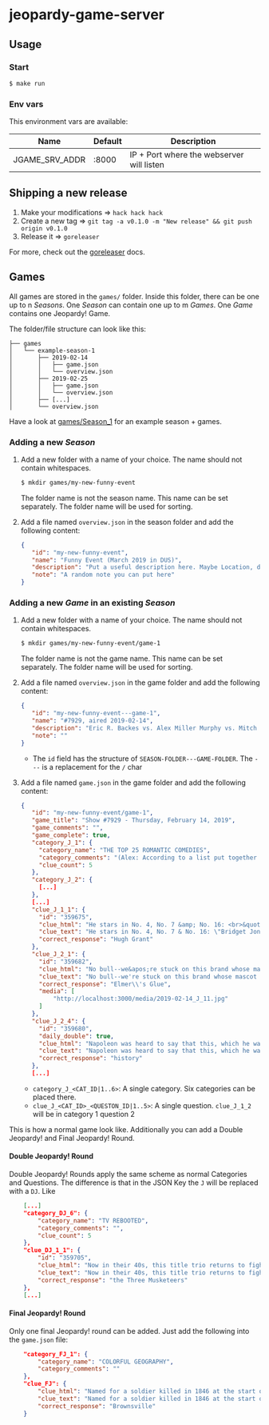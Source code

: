# jeopardy-game-server

## Usage

### Start

```sh
$ make run
```

### Env vars

This environment vars are available:

| Name             | Default       | Description                               |
| ---------------- | ------------- | ----------------------------------------- |
| JGAME_SRV_ADDR   | :8000         | IP + Port where the webserver will listen |

## Shipping a new release

1. Make your modifications => `hack hack hack`
2. Create a new tag => `git tag -a v0.1.0 -m "New release" && git push origin v0.1.0`
3. Release it => `goreleaser`

For more, check out the [goreleaser](https://goreleaser.com/) docs.

## Games

All games are stored in the `games/` folder.
Inside this folder, there can be one up to n _Seasons_.
One _Season_ can contain one up to m _Games_.
One _Game_ contains one Jeopardy! Game.

The folder/file structure can look like this:

```
├── games
│   └── example-season-1
│       ├── 2019-02-14
│       │   ├── game.json
│       │   └── overview.json
│       ├── 2019-02-25
│       │   ├── game.json
│       │   └── overview.json
│       ├── [...]
│       └── overview.json
```

Have a look at [games/Season_1](./games/Season_1) for an example season + games.

### Adding a new _Season_

1. Add a new folder with a name of your choice. The name should not contain whitespaces.
   
   ```sh
   $ mkdir games/my-new-funny-event
   ```

   The folder name is not the season name. This name can be set separately.
   The folder name will be used for sorting.

2. Add a file named `overview.json` in the season folder and add the following content:

   ```json
   {
      "id": "my-new-funny-event",
      "name": "Funny Event (March 2019 in DUS)",
      "description": "Put a useful description here. Maybe Location, date or topic of the game.",
      "note": "A random note you can put here"
   }
   ```

### Adding a new _Game_ in an existing _Season_

1. Add a new folder with a name of your choice. The name should not contain whitespaces.
   
   ```sh
   $ mkdir games/my-new-funny-event/game-1
   ```

   The folder name is not the game name. This name can be set separately.
   The folder name will be used for sorting.

2. Add a file named `overview.json` in the game folder and add the following content:

   ```json
   {
      "id": "my-new-funny-event---game-1",
      "name": "#7929, aired 2019-02-14",
      "description": "Eric R. Backes vs. Alex Miller Murphy vs. Mitch Rodricks",
      "note": ""
   }
   ```

   - The `id` field has the structure of `SEASON-FOLDER---GAME-FOLDER`. The `---` is a replacement for the `/` char
  
3. Add a file named `game.json` in the game folder and add the following content:

   ```json
   {
      "id": "my-new-funny-event/game-1",
      "game_title": "Show #7929 - Thursday, February 14, 2019",
      "game_comments": "",
      "game_complete": true,
      "category_J_1": {
        "category_name": "THE TOP 25 ROMANTIC COMEDIES",
        "category_comments": "(Alex: According to a list put together by Vanity Fair.)",
        "clue_count": 5
      },
      "category_J_2": {
        [...]
      },
      [...]
      "clue_J_1_1": {
        "id": "359675",
        "clue_html": "He stars in No. 4, No. 7 &amp; No. 16: <br>&quot;Bridget Jones&apos;s Diary&quot;, &quot;Notting Hill&quot; &amp; &quot;Four Weddings and a Funeral&quot;",
        "clue_text": "He stars in No. 4, No. 7 & No. 16: \"Bridget Jones's Diary\", \"Notting Hill\" & \"Four Weddings and a Funeral\"",
        "correct_response": "Hugh Grant"
      },
      "clue_J_2_1": {
        "id": "359682",
        "clue_html": "No bull--we&apos;re stuck on this brand whose mascot is seen <a href=\"http://www.j-archive.com/media/2019-02-14_J_11.jpg\" target=\"_blank\">here</a>",
        "clue_text": "No bull--we're stuck on this brand whose mascot is seen here",
        "correct_response": "Elmer\\'s Glue",
        "media": [
            "http://localhost:3000/media/2019-02-14_J_11.jpg"
        ]
      },
      "clue_J_2_4": {
        "id": "359680",
        "daily_double": true,
        "clue_html": "Napoleon was heard to say that this, which he was part of, is merely &quot;a fable agreed upon&quot;",
        "clue_text": "Napoleon was heard to say that this, which he was part of, is merely \"a fable agreed upon\"",
        "correct_response": "history"
      },
      [...]
   ```

   - `category_J_<CAT_ID|1..6>`: A single category. Six categories can be placed there.
   - `clue_J_<CAT_ID>_<QUESTON_ID|1..5>`: A single question. `clue_J_1_2` will be in category 1 question 2

This is how a normal game look like.
Additionally you can add a Double Jeopardy! and Final Jeopardy! Round.

#### Double Jeopardy! Round

Double Jeopardy! Rounds apply the same scheme as normal Categories and Questions.
The difference is that in the JSON Key the `J` will be replaced with a `DJ`.
Like

```json
    [...]
    "category_DJ_6": {
        "category_name": "TV REBOOTED",
        "category_comments": "",
        "clue_count": 5
    },
    "clue_DJ_1_1": {
        "id": "359705",
        "clue_html": "Now in their 40s, this title trio returns to fight for justice in Dumas&apos; &quot;Twenty Years After&quot;",
        "clue_text": "Now in their 40s, this title trio returns to fight for justice in Dumas' \"Twenty Years After\"",
        "correct_response": "the Three Musketeers"
    },
    [...]
```

#### Final Jeopardy! Round

Only one final Jeopardy! round can be added.
Just add the following into the `game.json` file:

```json
    "category_FJ_1": {
        "category_name": "COLORFUL GEOGRAPHY",
        "category_comments": ""
    },
    "clue_FJ": {
        "clue_html": "Named for a soldier killed in 1846 at the start of a war, it was in the news again as a port of entry to the U.S. in 2018",
        "clue_text": "Named for a soldier killed in 1846 at the start of a war, it was in the news again as a port of entry to the U.S. in 2018",
        "correct_response": "Brownsville"
    }
```

